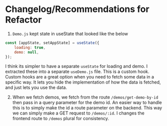 # Changelog/Recommendations for Refactor

1. `Demo.js` kept state in useState that looked like the below

```js
const [appState, setAppState] = useState({
    loading: true,
    demo: null,
});
```

I think its simpler to have a separate `useState` for loading and demo. I extracted these into a separate `useDemo.js` file. This is a custom hook. Custom hooks are a great option when you need to fetch some data in a specific way. It lets you hide the implementation of how the data is fetched, and just lets you use the data.

2. When we fetch demos, we fetch from the route `/demos/get-demo-by-id` then pass in a query parameter for the demo id. An easier way to handle this is to simply make the id a route parameter on the backend. This way we can simply make a GET request to `/demos/:id`. I changes the frontend route to `/demos` plural for consistency.